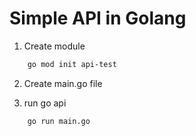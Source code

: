 # Simple API in Golang
1. Create module
```bash
    go mod init api-test
```
2. Create main.go file

3. run go api 
```bash
    go run main.go
```